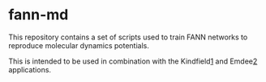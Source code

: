 fann-md
=======

This repository contains a set of scripts used to train FANN networks to reproduce molecular dynamics potentials.

This is intended to be used in combination with the Kindfield[1] and Emdee[2] applications.

[1]: http://dragly.org/projects/kindfield
[2]: http://dragly.org/projects/emdee
